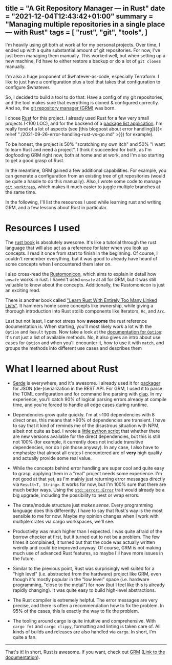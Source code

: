 title = "A Git Repository Manager — in Rust"
date = "2021-12-04T12:43:42+01:00"
summary = "Managing multiple repositories in a single place &mdash; with Rust"
tags = [
  "rust",
  "git",
  "tools",
]
---

I'm heavily using git both at work at for my personal projects. Over time, I
ended up with a quite substantial amount of git repositories. For now, I've
just been managing them manually. This worked well, but when setting up a new
machine, I'd have to either restore a backup or do a lot of `git clone`s
manually.

I'm also a huge proponent of $whatever-as-code, especially Terraform. I like to
just have a configuration plus a tool that takes that configuration to
configure $whatever.

So, I decided to build a tool to do that: Have a config of my git repositories,
and the tool makes sure that everything is cloned & configured correctly. And
so, the [git repository manager
(GRM)](https://github.com/hakoerber/git-repo-manager) was born.

I chose [Rust](https://www.rust-lang.org/) for this project. I already used
Rust for a few very small projects (<100 LOC), and for the backend of a
[package list application](https://github.com/hakoerber/packager). I'm really
fond of a lot of aspects (see [this blogpost about error handling]({{< relref
"./2021-09-26-error-handling-rust-vs-go.md" >}}) for example).

To be honest, the project is 50% "scratching my own itch" and 50% "I want to
learn Rust and need a project". I think it succeeded for both, as I'm
dogfooding GRM right now, both at home and at work, and I'm also starting to
get a good grasp of Rust.

In the meantime, GRM gained a few additional capabilities. For example, you can
generate a configuration from an existing tree of git repositories (would be
quite a hassle to do this manually). Also, I wrote some code to manage [`git
worktrees`](https://git-scm.com/docs/git-worktree), which makes it much easier
to juggle multiple branches at the same time.

In the following, I'll list the resources I used while learning rust and
writing GRM, and a few lessons about Rust in particular.

# Resources I used

The [rust book](https://doc.rust-lang.org/book/) is absolutely awesome. It's
like a tutorial through the rust language that will also act as a reference for
later when you look up concepts. I read it once from start to finish in the
beginning. Of course, I couldn't remember everything, but it was good to
already have heard of some concepts when I encountered them later on.

I also cross-read the [Rustomonicon](https://doc.rust-lang.org/nomicon/), which
aims to explain in detail how `unsafe` works in rust. I haven't used `unsafe`
at all for GRM, but it was still valuable to know about the concepts.
Additionally, the Rustomonicon is just an exciting read.

There is another book called ["Learn Rust With Entirely Too Many Linked
Lists"](https://rust-unofficial.github.io/too-many-lists/).  It hammers home
some concepts like ownership, while giving a thorough introduction into Rust
stdlib components like Iterators, `Rc`, and `Arc`.

Last but not least, I cannot stress how **awesome** the rust reference
documentation is. When starting, you'll most likely work a lot with the
`Option` and `Result` types. Now take a look at the [documentation for
`Option`](https://doc.rust-lang.org/std/option/): It's not just a list of
available methods. No, it also gives an intro about use cases for `Option` and
when you'll encounter it, how to use it with `match`, and groups the methods
into different use cases and describes them

# What I learned about Rust

* [Serde](https://github.com/serde-rs/serde) is everywhere, and it's awesome. I
  already used it for [packager](https://github.com/hakoerber/packager) for
  JSON (de-)serialization in the REST API. For GRM, I used it to parse the TOML
  configuration and for command line parsing with
  [clap](https://github.com/clap-rs/clap).  In my experience, you'll catch 90%
  of logical parsing errors already at compile time, and you're forced to
  handle all edge cases during runtime.

* Dependencies grow quite quickly. I'm at ~100 dependencies with 8 direct ones,
  this means that >90% of dependencies are transient. I have to say that it
  kind of reminds me of the disastrous situation with NPM, albeit not quite as
  bad.  I wrote a [little python
  script](https://github.com/hakoerber/git-repo-manager/blob/4eb88260c8a28f3e2f01ef1fd943d69e2c336f89/depcheck/update-cargo-dependencies.py)
  that whether there are new versions available for the direct dependencies,
  but this is still not 100% (for example, it currently does not include
  transitive dependencies, nor do I pin those anyway). In any case, I also have
  to emphasize that almost all crates I encountered are of **very** high
  quality and actually provide some real value.

* While the concepts behind error handling are super cool and quite easy to
  grasp, applying them in a "real" project needs some experience. I'm not good
  at that yet, as I'm mainly just returning error messages directly via
  `Result<T, String>`.  It works for now, but I'm 100% sure that there are much
  better ways. Using the
  [`std::error::Error`](https://doc.rust-lang.org/std/error/trait.Error.html)
  trait would already be a big upgrade, including the possibility to nest or
  wrap errors.

* The crate/module structure just *makes sense*. Every programming language
  does this differently. I have to say that Rust's way is the most sensible to
  me for now. Maybe my opinion changes when I work with multiple crates via
  cargo workspaces, we'll see.

* Productivity was much higher than I expected. I was quite afraid of the
  borrow checker at first, but it turned out to not be a problem. The few times
  it complained, it turned out that the code was actually written weirdly and
  could be improved anyway. Of course, GRM is not making much use of advanced
  Rust features, so maybe I'll have more issues in the future.

* Similar to the previous point, Rust was surprisingly well suited for a "high
  level" (i.e. abstracted from the hardware) project like GRM, even though it's
  mostly popular in the "low level" space (i.e. hardware programming, "close to
  the metal") for now (but I feel like this is already rapidly changing). It
  was quite easy to build high-level abstractions.

* The Rust compiler is extremely helpful. The error messages are very precise,
  and there is often a recommendation how to fix the problem. In 95% of the cases,
  this is exactly the way to fix the problem.

* The tooling around cargo is quite intuitive and comprehensive. With `cargo
  fmt` and `cargo clippy`, formatting and linting is taken care of. All kinds of
  builds and releases are also handled via `cargo`. In short, I'm quite a fan.

---

That's it! In short, Rust is awesome. If you want, check out
[GRM](https://github.com/hakoerber/git-repo-manager) ([Link to the
documentation](https://hakoerber.github.io/git-repo-manager/)).
